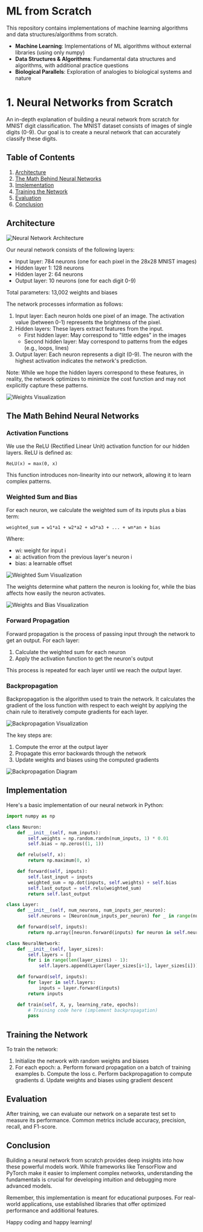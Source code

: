# ML from Scratch

This repository contains implementations of machine learning algorithms and data structures/algorithms from scratch.


- **Machine Learning**: Implementations of ML algorithms without external libraries (using only numpy)
- **Data Structures & Algorithms**: Fundamental data structures and algorithms, with additional practice questions
- **Biological Parallels**: Exploration of analogies to biological systems and nature


# 1. Neural Networks from Scratch

An in-depth explanation of building a neural network from scratch for MNIST digit classification. The MNIST dataset consists of images of single digits (0-9). Our goal is to create a neural network that can accurately classify these digits.

## Table of Contents

1. [Architecture](#architecture)
2. [The Math Behind Neural Networks](#the-math-behind-neural-networks)
3. [Implementation](#implementation)
4. [Training the Network](#training-the-network)
5. [Evaluation](#evaluation)
6. [Conclusion](#conclusion)

## Architecture

![Neural Network Architecture](root/assets/Neural-Networks/1-NN.png)

Our neural network consists of the following layers:

- Input layer: 784 neurons (one for each pixel in the 28x28 MNIST images)
- Hidden layer 1: 128 neurons
- Hidden layer 2: 64 neurons
- Output layer: 10 neurons (one for each digit 0-9)

Total parameters: 13,002 weights and biases

The network processes information as follows:

1. Input layer: Each neuron holds one pixel of an image. The activation value (between 0-1) represents the brightness of the pixel.
2. Hidden layers: These layers extract features from the input.
   - First hidden layer: May correspond to "little edges" in the images
   - Second hidden layer: May correspond to patterns from the edges (e.g., loops, lines)
3. Output layer: Each neuron represents a digit (0-9). The neuron with the highest activation indicates the network's prediction.

Note: While we hope the hidden layers correspond to these features, in reality, the network optimizes to minimize the cost function and may not explicitly capture these patterns.

![Weights Visualization](root/assets/Neural-Networks/3-weights.png)

## The Math Behind Neural Networks

### Activation Functions

We use the ReLU (Rectified Linear Unit) activation function for our hidden layers. ReLU is defined as:

```
ReLU(x) = max(0, x)
```

This function introduces non-linearity into our network, allowing it to learn complex patterns.

### Weighted Sum and Bias

For each neuron, we calculate the weighted sum of its inputs plus a bias term:

```
weighted_sum = w1*a1 + w2*a2 + w3*a3 + ... + wn*an + bias
```

Where:
- wi: weight for input i
- ai: activation from the previous layer's neuron i
- bias: a learnable offset

![Weighted Sum Visualization](root/assets/Neural-Networks/4-weightedSum.png)

The weights determine what pattern the neuron is looking for, while the bias affects how easily the neuron activates.

![Weights and Bias Visualization](root/assets/Neural-Networks/5-weightsAndBias.png)

### Forward Propagation

Forward propagation is the process of passing input through the network to get an output. For each layer:

1. Calculate the weighted sum for each neuron
2. Apply the activation function to get the neuron's output

This process is repeated for each layer until we reach the output layer.

### Backpropagation

Backpropagation is the algorithm used to train the network. It calculates the gradient of the loss function with respect to each weight by applying the chain rule to iteratively compute gradients for each layer.

![Backpropagation Visualization](root/assets/Neural-Networks/10-backprop.png)

The key steps are:

1. Compute the error at the output layer
2. Propagate this error backwards through the network
3. Update weights and biases using the computed gradients

![Backpropagation Diagram](root/assets/Neural-Networks/11-backprop-2.png)

## Implementation

Here's a basic implementation of our neural network in Python:

```python
import numpy as np

class Neuron:
    def __init__(self, num_inputs):
        self.weights = np.random.randn(num_inputs, 1) * 0.01
        self.bias = np.zeros((1, 1))

    def relu(self, x):
        return np.maximum(0, x)

    def forward(self, inputs):
        self.last_input = inputs
        weighted_sum = np.dot(inputs, self.weights) + self.bias
        self.last_output = self.relu(weighted_sum)
        return self.last_output

class Layer:
    def __init__(self, num_neurons, num_inputs_per_neuron):
        self.neurons = [Neuron(num_inputs_per_neuron) for _ in range(num_neurons)]

    def forward(self, inputs):
        return np.array([neuron.forward(inputs) for neuron in self.neurons]).T

class NeuralNetwork:
    def __init__(self, layer_sizes):
        self.layers = []
        for i in range(len(layer_sizes) - 1):
            self.layers.append(Layer(layer_sizes[i+1], layer_sizes[i]))

    def forward(self, inputs):
        for layer in self.layers:
            inputs = layer.forward(inputs)
        return inputs

    def train(self, X, y, learning_rate, epochs):
        # Training code here (implement backpropagation)
        pass
```

## Training the Network

To train the network:

1. Initialize the network with random weights and biases
2. For each epoch:
   a. Perform forward propagation on a batch of training examples
   b. Compute the loss
   c. Perform backpropagation to compute gradients
   d. Update weights and biases using gradient descent

## Evaluation

After training, we can evaluate our network on a separate test set to measure its performance. Common metrics include accuracy, precision, recall, and F1-score.

## Conclusion

Building a neural network from scratch provides deep insights into how these powerful models work. While frameworks like TensorFlow and PyTorch make it easier to implement complex networks, understanding the fundamentals is crucial for developing intuition and debugging more advanced models.

Remember, this implementation is meant for educational purposes. For real-world applications, use established libraries that offer optimized performance and additional features.

Happy coding and happy learning!
